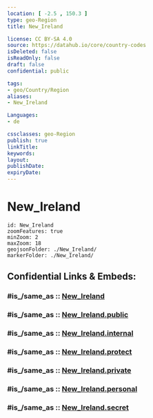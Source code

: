 ```yaml
---
location: [ -2.5 , 150.3 ] 
type: geo-Region
title: New_Ireland

license: CC BY-SA 4.0
source: https://datahub.io/core/country-codes
isDeleted: false
isReadOnly: false
draft: false
confidential: public

tags:
- geo/Country/Region
aliases:
- New_Ireland

Languages:
- de

cssclasses: geo-Region
publish: true
linkTitle: 
keywords: 
layout: 
publishDate: 
expiryDate: 
---
```


# New_Ireland

```leaflet
id: New_Ireland
zoomFeatures: true 
minZoom: 2 
maxZoom: 18
geojsonFolder: ./New_Ireland/
markerFolder: ./New_Ireland/
```


## Confidential Links & Embeds: 

### #is_/same_as :: [New_Ireland](/_Standards/Earth/Continent/Asia/Asia~South~East/Malay_Archipelago/Papua-New_Guinea/Provinces~Papua/New_Ireland.md) 

### #is_/same_as :: [New_Ireland.public](/_public/Earth/Continent/Asia/Asia~South~East/Malay_Archipelago/Papua-New_Guinea/Provinces~Papua/New_Ireland.public.md) 

### #is_/same_as :: [New_Ireland.internal](/_internal/Earth/Continent/Asia/Asia~South~East/Malay_Archipelago/Papua-New_Guinea/Provinces~Papua/New_Ireland.internal.md) 

### #is_/same_as :: [New_Ireland.protect](/_protect/Earth/Continent/Asia/Asia~South~East/Malay_Archipelago/Papua-New_Guinea/Provinces~Papua/New_Ireland.protect.md) 

### #is_/same_as :: [New_Ireland.private](/_private/Earth/Continent/Asia/Asia~South~East/Malay_Archipelago/Papua-New_Guinea/Provinces~Papua/New_Ireland.private.md) 

### #is_/same_as :: [New_Ireland.personal](/_personal/Earth/Continent/Asia/Asia~South~East/Malay_Archipelago/Papua-New_Guinea/Provinces~Papua/New_Ireland.personal.md) 

### #is_/same_as :: [New_Ireland.secret](/_secret/Earth/Continent/Asia/Asia~South~East/Malay_Archipelago/Papua-New_Guinea/Provinces~Papua/New_Ireland.secret.md)

